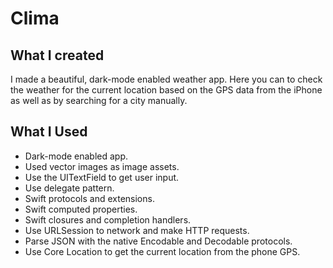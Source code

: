 #  Clima


## What I created

I made a beautiful, dark-mode enabled weather app. Here you can to check the weather for the current location based on the GPS data from the iPhone as well as by searching for a city manually. 

## What I Used

* Dark-mode enabled app.
* Used vector images as image assets.
* Use the UITextField to get user input. 
* Use delegate pattern.
* Swift protocols and extensions. 
* Swift computed properties.
* Swift closures and completion handlers.
* Use URLSession to network and make HTTP requests.
* Parse JSON with the native Encodable and Decodable protocols. 
* Use Core Location to get the current location from the phone GPS. 

